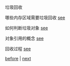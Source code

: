 垃圾回收  

哪些内存区域需要垃圾回收 [see](10/1.md)  

如何判断垃圾对象 [see](10/2.md)  

对象引用的概念 [see](10/3.md)  

回收过程 [see](10/4.md)  

[before](9.md) | [next](11.md)  